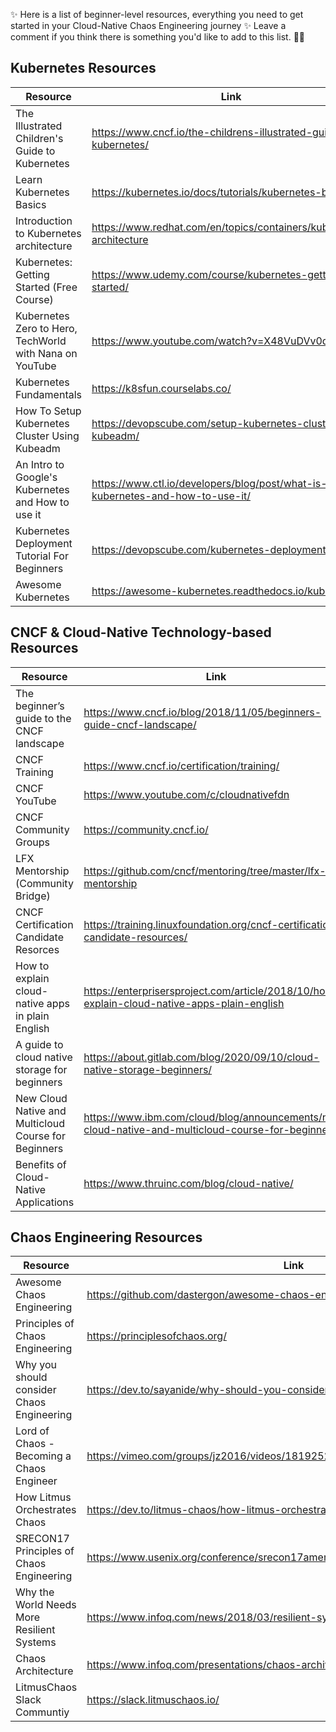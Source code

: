 ✨ Here is a list of beginner-level resources, everything you need to get started in your Cloud-Native Chaos Engineering journey ✨ 
Leave a comment if you think there is something you'd like to add to this list. 📝📝

## Kubernetes Resources

| Resource | Link |
| ------------- | ---------- |
| The Illustrated Children's Guide to Kubernetes | https://www.cncf.io/the-childrens-illustrated-guide-to-kubernetes/ |
| Learn Kubernetes Basics | https://kubernetes.io/docs/tutorials/kubernetes-basics/ |
| Introduction to Kubernetes architecture | https://www.redhat.com/en/topics/containers/kubernetes-architecture |
| Kubernetes: Getting Started (Free Course) | https://www.udemy.com/course/kubernetes-getting-started/ |
| Kubernetes Zero to Hero, TechWorld with Nana on YouTube | https://www.youtube.com/watch?v=X48VuDVv0do |
| Kubernetes Fundamentals | https://k8sfun.courselabs.co/ |
| How To Setup Kubernetes Cluster Using Kubeadm | https://devopscube.com/setup-kubernetes-cluster-kubeadm/ |
| An Intro to Google's Kubernetes and How to use it | https://www.ctl.io/developers/blog/post/what-is-kubernetes-and-how-to-use-it/ |
| Kubernetes Deployment Tutorial For Beginners | https://devopscube.com/kubernetes-deployment-tutorial/ |
| Awesome Kubernetes | https://awesome-kubernetes.readthedocs.io/kubernetes/ |

## CNCF & Cloud-Native Technology-based Resources

| Resource | Link |
| ------------- | ---------- |
| The beginner’s guide to the CNCF landscape | https://www.cncf.io/blog/2018/11/05/beginners-guide-cncf-landscape/ |
| CNCF Training | https://www.cncf.io/certification/training/ |
| CNCF YouTube | https://www.youtube.com/c/cloudnativefdn |
| CNCF Community Groups| https://community.cncf.io/ |
| LFX Mentorship (Community Bridge) | https://github.com/cncf/mentoring/tree/master/lfx-mentorship |
| CNCF Certification Candidate Resorces | https://training.linuxfoundation.org/cncf-certification-candidate-resources/ |
| How to explain cloud-native apps in plain English | https://enterprisersproject.com/article/2018/10/how-explain-cloud-native-apps-plain-english |
| A guide to cloud native storage for beginners | https://about.gitlab.com/blog/2020/09/10/cloud-native-storage-beginners/ |
| New Cloud Native and Multicloud Course for Beginners | https://www.ibm.com/cloud/blog/announcements/new-cloud-native-and-multicloud-course-for-beginners |
| Benefits of Cloud-Native Applications | https://www.thruinc.com/blog/cloud-native/ |

## Chaos Engineering Resources

| Resource | Link |
| ------------- | ---------- |
| Awesome Chaos Engineering | https://github.com/dastergon/awesome-chaos-engineering |
| Principles of Chaos Engineering | https://principlesofchaos.org/ |
| Why you should consider Chaos Engineering | https://dev.to/sayanide/why-should-you-consider-chaos-engineering-35eh |
| Lord of Chaos - Becoming a Chaos Engineer | https://vimeo.com/groups/jz2016/videos/181925286 |
| How Litmus Orchestrates Chaos | https://dev.to/litmus-chaos/how-litmus-orchestrates-chaos-3nnd |
| SRECON17 Principles of Chaos Engineering | https://www.usenix.org/conference/srecon17americas/program/presentation/rosenthal |
| Why the World Needs More Resilient Systems | https://www.infoq.com/news/2018/03/resilient-systems-chaos-engineer/ |
| Chaos Architecture | https://www.infoq.com/presentations/chaos-architecture-mindset/ |
| LitmusChaos Slack Communtiy | https://slack.litmuschaos.io/ |
